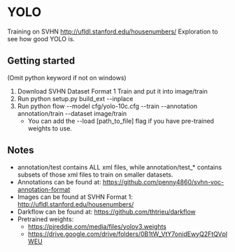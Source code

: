 # YOLO
Training on SVHN http://ufldl.stanford.edu/housenumbers/
Exploration to see how good YOLO is.

## Getting started
(Omit python keyword if not on windows)
1. Download SVHN Dataset Format 1 Train and put it into image/train
2. Run python setup.py build_ext --inplace
2. Run python flow --model cfg/yolo-10c.cfg --train --annotation annotation/train --dataset image/train
    - You can add the --load [path_to_file] flag if you have pre-trained weights to use.

## Notes
* annotation/test contains ALL xml files, while annotation/test_* contains subsets of those xml files to train on smaller datasets.
* Annotations can be found at: https://github.com/penny4860/svhn-voc-annotation-format
* Images can be found at SVHN Format 1: http://ufldl.stanford.edu/housenumbers/
* Darkflow can be found at: https://github.com/thtrieu/darkflow
* Pretrained weights:
    * https://pjreddie.com/media/files/yolov3.weights
    * https://drive.google.com/drive/folders/0B1tW_VtY7onidEwyQ2FtQVplWEU
